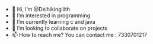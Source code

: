 - 👋 Hi, I’m @Delhikingiiith
- 👀 I’m interested in programming 
- 🌱 I’m currently learning c and java
- 💞️ I’m looking to collaborate on projects 
- 📫 How to reach me? You can contact me : 7330701217



